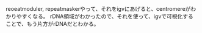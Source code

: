 reoeatmoduler, repeatmaskerやって、それをigvにあげると、centromereがわかりやすくなる。
rDNA領域がわかったので、それを使って、igvで可視化することで、もう片方がrDNAだとわかる。